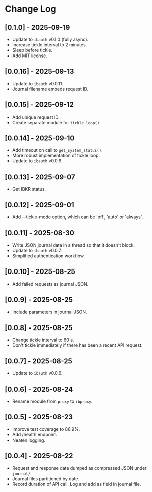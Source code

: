 # Change Log

## [0.1.0] - 2025-09-19

- Update to `ibauth` v0.1.0 (fully async).
- Increase tickle interval to 2 minutes.
- Sleep before tickle.
- Add MIT license.

## [0.0.16] - 2025-09-13

- Update to `ibauth` v0.0.11.
- Journal filename embeds request ID.

## [0.0.15] - 2025-09-12

- Add unique request ID.
- Create separate module for `tickle_loop()`.

## [0.0.14] - 2025-09-10

- Add timeout on call to `get_system_status()`.
- More robust implementation of tickle loop.
- Update to `ibauth` v0.0.9.

## [0.0.13] - 2025-09-07

- Get IBKR status.

## [0.0.12] - 2025-09-01

- Add --tickle-mode option, which can be 'off', 'auto' or 'always'.

## [0.0.11] - 2025-08-30

- Write JSON journal data in a thread so that it doesn't block.
- Update to `ibauth` v0.0.7.
- Simplified authentication workflow.

## [0.0.10] - 2025-08-25

- Add failed requests as journal JSON.

## [0.0.9] - 2025-08-25

- Include parameters in journal JSON.

## [0.0.8] - 2025-08-25

- Change tickle interval to 60 s.
- Don't tickle immediately if there has been a recent API request.

## [0.0.7] - 2025-08-25

- Update to `ibauth` v0.0.6.

## [0.0.6] - 2025-08-24

- Rename module from `proxy` to `ibproxy`.

## [0.0.5] - 2025-08-23

- Improve test coverage to 86.9%.
- Add /health endpoint.
- Neaten logging.

## [0.0.4] - 2025-08-22

- Request and response data dumped as compressed JSON under `journal/`.
- Journal files partitioned by date.
- Record duration of API call. Log and add as field in journal file.

